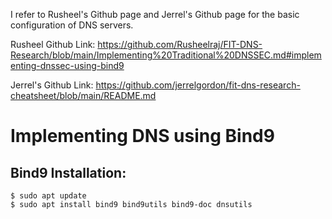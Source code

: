I refer to Rusheel's Github page and Jerrel's Github page for the basic configuration of DNS servers.


Rusheel Github Link: https://github.com/Rusheelraj/FIT-DNS-Research/blob/main/Implementing%20Traditional%20DNSSEC.md#implementing-dnssec-using-bind9


Jerrel's Github Link: https://github.com/jerrelgordon/fit-dns-research-cheatsheet/blob/main/README.md

# Implementing DNS using Bind9

## Bind9 Installation:
```
$ sudo apt update 
$ sudo apt install bind9 bind9utils bind9-doc dnsutils
```
